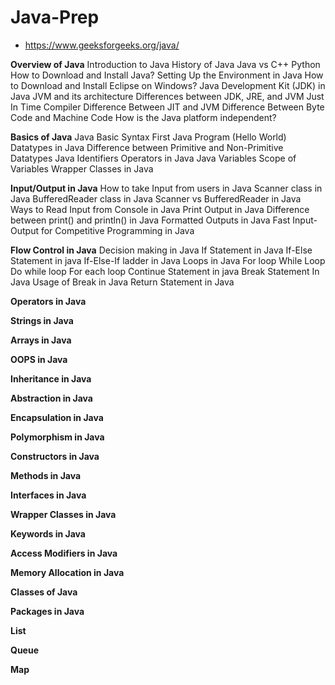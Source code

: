 # Java-Prep
- https://www.geeksforgeeks.org/java/

**Overview of Java**
Introduction to Java
History of Java
Java vs C++ Python
How to Download and Install Java?
Setting Up the Environment in Java
How to Download and Install Eclipse on Windows?
Java Development Kit (JDK) in Java
JVM and its architecture
Differences between JDK, JRE, and JVM
Just In Time Compiler
Difference Between JIT and JVM
Difference Between Byte Code and Machine Code
How is the Java platform independent?

**Basics of Java**
Java Basic Syntax
First Java Program (Hello World)
Datatypes in Java
Difference between Primitive and Non-Primitive Datatypes
Java Identifiers
Operators in Java
Java Variables
Scope of Variables
Wrapper Classes in Java


**Input/Output in Java**
How to take Input from users in Java
Scanner class in Java
BufferedReader class in Java
Scanner vs BufferedReader in Java
Ways to Read Input from Console in Java
Print Output in Java
Difference between print() and println() in Java
Formatted Outputs in Java
Fast Input-Output for Competitive Programming in Java


**Flow Control in Java**
Decision making in Java
If Statement in Java
If-Else Statement in java
If-Else-If ladder in Java
Loops in Java
For loop
While Loop
Do while loop
For each loop
Continue Statement in java
Break Statement In Java
Usage of Break in Java
Return Statement in Java

**Operators in Java**

**Strings in Java**

**Arrays in Java**

**OOPS in Java**

**Inheritance in Java**

**Abstraction in Java**

**Encapsulation in Java**

**Polymorphism in Java**

**Constructors in Java**

**Methods in Java**

**Interfaces in Java**

**Wrapper Classes in Java**

**Keywords in Java**

**Access Modifiers in Java**

**Memory Allocation in Java**

**Classes of Java**

**Packages in Java**

**List**

**Queue**

**Map**
